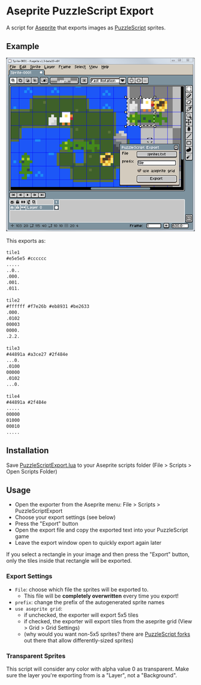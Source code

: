 # Aseprite PuzzleScript Export

A script for [Aseprite](https://www.aseprite.org/) that exports images as [PuzzleScript](https://www.puzzlescript.net/) sprites.

## Example

![aseprite screenshot](./docs/example.png)

This exports as:

```
tile1
#e5e5e5 #cccccc
.....
..0..
.000.
.001.
.011.

tile2
#ffffff #f7e26b #eb8931 #be2633
.000.
.0102
00003
0000.
.2.2.

tile3
#44891a #a3ce27 #2f484e
...0.
.0100
00000
.0102
...0.

tile4
#44891a #2f484e
.....
00000
01000
00010
.....
```

## Installation

Save [PuzzleScriptExport.lua](https://raw.githubusercontent.com/pancelor/aseprite-puzzlescript-export/main/PuzzleScriptExport.lua) to your Aseprite scripts folder (File > Scripts > Open Scripts Folder)

## Usage

* Open the exporter from the Aseprite menu: File > Scripts > PuzzleScriptExport
* Choose your export settings (see below)
* Press the "Export" button
* Open the export file and copy the exported text into your PuzzleScript game
* Leave the export window open to quickly export again later

If you select a rectangle in your image and then press the "Export" button, only the tiles inside that rectangle will be exported.

### Export Settings

* `File`: choose which file the sprites will be exported to.
  * This file will be **completely overwritten** every time you export!
* `prefix`: change the prefix of the autogenerated sprite names
* `use aseprite grid`:
  * if unchecked, the exporter will export 5x5 tiles
  * if checked, the exporter will export tiles from the aseprite grid (View > Grid > Grid Settings)
  * (why would you want non-5x5 sprites? there are [PuzzleScript forks](https://auroriax.github.io/PuzzleScript/editor.html) out there that allow differently-sized sprites)

### Transparent Sprites

This script will consider any color with alpha value 0 as transparent. Make sure the layer you're exporting from is a "Layer", not a "Background".
